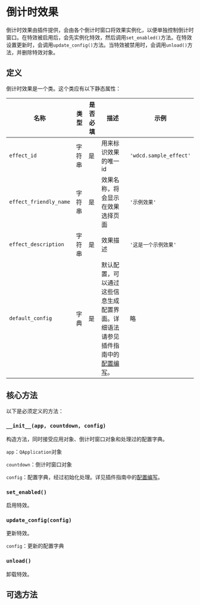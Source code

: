 # 倒计时效果

倒计时效果由插件提供，会由各个倒计时窗口将效果实例化，以便单独控制倒计时窗口。在特效被启用后，会先实例化特效，然后调用`set_enabled()`方法。在特效设置更新时，会调用`update_config()`方法。当特效被禁用时，会调用`unload()`方法，并删除特效对象。

## 定义

倒计时效果是一个类。这个类应有以下静态属性：

| 名称                   | 类型   | 是否必填 | 描述                                                         | 示例                   |
| ---------------------- | ------ | -------- | ------------------------------------------------------------ | ---------------------- |
| `effect_id`            | 字符串 | 是       | 用来标识效果的唯一id                                         | `'wdcd.sample_effect'` |
| `effect_friendly_name` | 字符串 | 是       | 效果名称，将会显示在效果选择页面                             | `'示例效果'`           |
| `effect_description`   | 字符串 | 是       | 效果描述                                                     | `'这是一个示例效果'`   |
| `default_config`       | 字典   | 是       | 默认配置，可以通过这些信息生成配置界面。详细语法请参见插件指南中的[配置编写](plugins.md#配置编写)。 | 略                     |

## 核心方法

以下是必须定义的方法：

### `__init__(app, countdown, config)`

构造方法，同时接受应用对象、倒计时窗口对象和处理过的配置字典。

`app`：`QApplication`对象

`countdown`：倒计时窗口对象

`config`：配置字典，经过初始化处理。详见插件指南中的[配置编写](plugins.md#配置编写)。

### `set_enabled()`

启用特效。

### `update_config(config)`

更新特效。

`config`：更新的配置字典

### `unload()`

卸载特效。

## 可选方法

